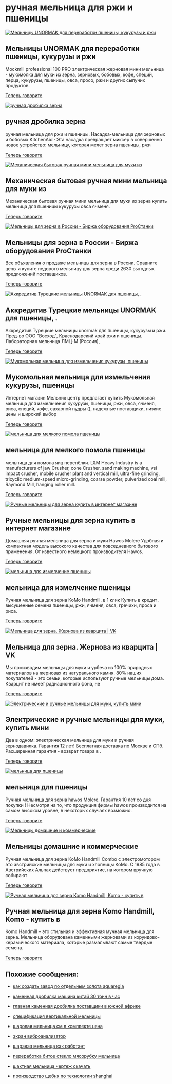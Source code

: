 # ручная мельница для ржи и пшеницы
<a href="https://mnn.zoosnet.net/LR/Chatpre.aspx?id=MNN94995150&p=https://consultis.com.pl/" target="_blank">![Мельницы UNORMAK для переработки пшеницы, кукурузы и ржи ](https://github.com/millmachine/images/raw/main/466.jpg)</a>
## Мельницы UNORMAK для переработки пшеницы, кукурузы и ржи 
Mockmill professional 100 PRO электрическая жерновая мини мельница - мукомолка для муки из зерна, зерновых, бобовых, кофе, специй, перца, кукурузы, пшеницы, овса, просо, ржи и других сыпучих продуктов.
<a href="https://mnn.zoosnet.net/LR/Chatpre.aspx?id=MNN94995150&p=https://consultis.com.pl/" target="_blank">Теперь говорите</a>
<a href="https://mnn.zoosnet.net/LR/Chatpre.aspx?id=MNN94995150&p=https://consultis.com.pl/" target="_blank">![ручная дробилка зерна](https://github.com/millmachine/images/raw/main/186.jpg)</a>
## ручная дробилка зерна
ручная мельница для ржи и пшеницы. Насадка-мельница для зерновых и бобовых KitchenAid · Эта насадка превращает миксер в совершенно новое устройство: мельницу, которая мелет зерна пшеницы, ржи 
<a href="https://mnn.zoosnet.net/LR/Chatpre.aspx?id=MNN94995150&p=https://consultis.com.pl/" target="_blank">Теперь говорите</a>
<a href="https://mnn.zoosnet.net/LR/Chatpre.aspx?id=MNN94995150&p=https://consultis.com.pl/" target="_blank">![Механическая бытовая ручная мини мельница для муки из ](https://github.com/millmachine/images/raw/main/183.jpg)</a>
## Механическая бытовая ручная мини мельница для муки из 
Механическая бытовая ручная мини мельница для муки из зерна купить мельница для пшеницы кукурузы овса ячменя.
<a href="https://mnn.zoosnet.net/LR/Chatpre.aspx?id=MNN94995150&p=https://consultis.com.pl/" target="_blank">Теперь говорите</a>
<a href="https://mnn.zoosnet.net/LR/Chatpre.aspx?id=MNN94995150&p=https://consultis.com.pl/" target="_blank">![Мельницы для зерна в России - Биржа оборудования ProСтанки](https://github.com/millmachine/images/raw/main/625.jpg)</a>
## Мельницы для зерна в России - Биржа оборудования ProСтанки
Все объявления о продаже мельницы для зерна в России. Сравните цены и купите недорого мельницу для зерна среди 2630 выгодных предложений поставщиков.
<a href="https://mnn.zoosnet.net/LR/Chatpre.aspx?id=MNN94995150&p=https://consultis.com.pl/" target="_blank">Теперь говорите</a>
<a href="https://mnn.zoosnet.net/LR/Chatpre.aspx?id=MNN94995150&p=https://consultis.com.pl/" target="_blank">![Аккредитив Турецкие мельницы UNORMAK для пшеницы, .](https://github.com/millmachine/images/raw/main/11.jpg)</a>
## Аккредитив Турецкие мельницы UNORMAK для пшеницы, .
Аккредитив Турецкие мельницы unormak для пшеницы, кукурузы и ржи. Пред-во ООО "Восход", Краснодарский край  ржи и пшеницы.  Лабораторная мельница ЛМЦ-М (Россия),
<a href="https://mnn.zoosnet.net/LR/Chatpre.aspx?id=MNN94995150&p=https://consultis.com.pl/" target="_blank">Теперь говорите</a>
<a href="https://mnn.zoosnet.net/LR/Chatpre.aspx?id=MNN94995150&p=https://consultis.com.pl/" target="_blank">![Мукомольная мельница для измельчения кукурузы, пшеницы ](https://github.com/millmachine/images/raw/main/25.jpg)</a>
## Мукомольная мельница для измельчения кукурузы, пшеницы 
Интернет магазин Мельник центр предлагает купить Мукомольная мельница для измельчения кукурузы, пшеницы, ржи, овса, ячменя, риса, специй, кофе, сахарной пудры (), надежные поставщики, низкие цены и широкий выбор 
<a href="https://mnn.zoosnet.net/LR/Chatpre.aspx?id=MNN94995150&p=https://consultis.com.pl/" target="_blank">Теперь говорите</a>
<a href="https://mnn.zoosnet.net/LR/Chatpre.aspx?id=MNN94995150&p=https://consultis.com.pl/" target="_blank">![мельница для мелкого помола пшеницы](https://github.com/millmachine/images/raw/main/143.jpg)</a>
## мельница для мелкого помола пшеницы
мельница для помола яиц перепёлки. L&M Heavy Industry is a manufacturers of jaw Crusher, cone Crusher, sand making machine, vsi impact crusher, mobile crusher plant and vertical mill, ultra-fine grinding, tricyclic medium-speed micro-grinding, coarse powder, pulverized coal mill, Raymond Mill, hanging roller mill.
<a href="https://mnn.zoosnet.net/LR/Chatpre.aspx?id=MNN94995150&p=https://consultis.com.pl/" target="_blank">Теперь говорите</a>
<a href="https://mnn.zoosnet.net/LR/Chatpre.aspx?id=MNN94995150&p=https://consultis.com.pl/" target="_blank">![Ручные мельницы для зерна купить в интернет магазине](https://github.com/millmachine/images/raw/main/63.jpg)</a>
## Ручные мельницы для зерна купить в интернет магазине
Домашняя ручная мельница для зерна и муки Hawos Molere Удобная и компактная модель высокого качества для повседневного бытового применения. От известного немецкого производителя Hawos.
<a href="https://mnn.zoosnet.net/LR/Chatpre.aspx?id=MNN94995150&p=https://consultis.com.pl/" target="_blank">Теперь говорите</a>
<a href="https://mnn.zoosnet.net/LR/Chatpre.aspx?id=MNN94995150&p=https://consultis.com.pl/" target="_blank">![мельница для измелчение пшеницы](https://github.com/millmachine/images/raw/main/201.jpg)</a>
## мельница для измелчение пшеницы
Ручная мельница для зерна KoMo Handmill. в 1 клик Купить в кредит . высушенные семена пшеницы, ржи, ячменя, овса, гречихи, проса и риса.
<a href="https://mnn.zoosnet.net/LR/Chatpre.aspx?id=MNN94995150&p=https://consultis.com.pl/" target="_blank">Теперь говорите</a>
<a href="https://mnn.zoosnet.net/LR/Chatpre.aspx?id=MNN94995150&p=https://consultis.com.pl/" target="_blank">![Мельница для зерна. Жернова из кварцита | VK](https://github.com/millmachine/images/raw/main/661.jpg)</a>
## Мельница для зерна. Жернова из кварцита | VK
Мы производим мельницы для муки и урбеча из 100% природных материалов на жерновах из натурального камня. 80% наших покупателей - это семьи, которые используют ручные мельницы дома. Кварцит не имеет радиационного фона, не 
<a href="https://mnn.zoosnet.net/LR/Chatpre.aspx?id=MNN94995150&p=https://consultis.com.pl/" target="_blank">Теперь говорите</a>
<a href="https://mnn.zoosnet.net/LR/Chatpre.aspx?id=MNN94995150&p=https://consultis.com.pl/" target="_blank">![Электрические и ручные мельницы для муки, купить мини ](https://github.com/millmachine/images/raw/main/161.jpg)</a>
## Электрические и ручные мельницы для муки, купить мини 
Два в одном: электрическая мельница для муки и ручная зернодавилка. Гарантия 12 лет! Бесплатная доставка по Москве и СПб. Расширенная гарантия - возврат товара в .
<a href="https://mnn.zoosnet.net/LR/Chatpre.aspx?id=MNN94995150&p=https://consultis.com.pl/" target="_blank">Теперь говорите</a>
<a href="https://mnn.zoosnet.net/LR/Chatpre.aspx?id=MNN94995150&p=https://consultis.com.pl/" target="_blank">![мельница для пшеницы](https://github.com/millmachine/images/raw/main/324.jpg)</a>
## мельница для пшеницы
Ручная мельница для зерна hawos Molere. Гарантия 10 лет со дня покупки ! Несмотря на то, что продукция фирмы hawos производится на самом высоком уровне, в некоторых случаях возможно.
<a href="https://mnn.zoosnet.net/LR/Chatpre.aspx?id=MNN94995150&p=https://consultis.com.pl/" target="_blank">Теперь говорите</a>
<a href="https://mnn.zoosnet.net/LR/Chatpre.aspx?id=MNN94995150&p=https://consultis.com.pl/" target="_blank">![Мельницы домашние и коммерческие](https://github.com/millmachine/images/raw/main/92.jpg)</a>
## Мельницы домашние и коммерческие
Ручная мельница для зерна KoMo Handmill Combo с электромотором  это австрийские мельницы для муки и хлопницы KoMo. С 1985 года в Австрийских Альпах действует предприятие, на котором вручную собирают 
<a href="https://mnn.zoosnet.net/LR/Chatpre.aspx?id=MNN94995150&p=https://consultis.com.pl/" target="_blank">Теперь говорите</a>
<a href="https://mnn.zoosnet.net/LR/Chatpre.aspx?id=MNN94995150&p=https://consultis.com.pl/" target="_blank">![Ручная мельница для зерна Komo Handmill, Komo - купить в ](https://github.com/millmachine/images/raw/main/324.jpg)</a>
## Ручная мельница для зерна Komo Handmill, Komo - купить в 
Komo Handmill – это стильная и эффективная мучная мельница для зерна. Мельница оборудована каменными жерновами из корундово-керамического материала, которые размалывают самые твердые семена.
<a href="https://mnn.zoosnet.net/LR/Chatpre.aspx?id=MNN94995150&p=https://consultis.com.pl/" target="_blank">Теперь говорите</a>
## Похожие сообщения:
* [как создать завод по отдельным золота aquaregia](%D0%BA%D0%B0%D0%BA%20%D1%81%D0%BE%D0%B7%D0%B4%D0%B0%D1%82%D1%8C%20%D0%B7%D0%B0%D0%B2%D0%BE%D0%B4%20%D0%BF%D0%BE%20%D0%BE%D1%82%D0%B4%D0%B5%D0%BB%D1%8C%D0%BD%D1%8B%D0%BC%20%D0%B7%D0%BE%D0%BB%D0%BE%D1%82%D0%B0%20aquaregia.md)
* [каменная дробилка машина китай 30 тонн в час](%D0%BA%D0%B0%D0%BC%D0%B5%D0%BD%D0%BD%D0%B0%D1%8F%20%D0%B4%D1%80%D0%BE%D0%B1%D0%B8%D0%BB%D0%BA%D0%B0%20%D0%BC%D0%B0%D1%88%D0%B8%D0%BD%D0%B0%20%D0%BA%D0%B8%D1%82%D0%B0%D0%B9%2030%20%D1%82%D0%BE%D0%BD%D0%BD%20%D0%B2%20%D1%87%D0%B0%D1%81.md)
* [главная каменная дробилка поставщики в южной африке](%D0%B3%D0%BB%D0%B0%D0%B2%D0%BD%D0%B0%D1%8F%20%D0%BA%D0%B0%D0%BC%D0%B5%D0%BD%D0%BD%D0%B0%D1%8F%20%D0%B4%D1%80%D0%BE%D0%B1%D0%B8%D0%BB%D0%BA%D0%B0%20%D0%BF%D0%BE%D1%81%D1%82%D0%B0%D0%B2%D1%89%D0%B8%D0%BA%D0%B8%20%D0%B2%20%D1%8E%D0%B6%D0%BD%D0%BE%D0%B9%20%D0%B0%D1%84%D1%80%D0%B8%D0%BA%D0%B5.md)
* [спецификация вертикальной мельницы](%D1%81%D0%BF%D0%B5%D1%86%D0%B8%D1%84%D0%B8%D0%BA%D0%B0%D1%86%D0%B8%D1%8F%20%D0%B2%D0%B5%D1%80%D1%82%D0%B8%D0%BA%D0%B0%D0%BB%D1%8C%D0%BD%D0%BE%D0%B9%20%D0%BC%D0%B5%D0%BB%D1%8C%D0%BD%D0%B8%D1%86%D1%8B.md)
* [шаровая мельница см в комплекте цена](%D1%88%D0%B0%D1%80%D0%BE%D0%B2%D0%B0%D1%8F%20%D0%BC%D0%B5%D0%BB%D1%8C%D0%BD%D0%B8%D1%86%D0%B0%20%D1%81%D0%BC%20%D0%B2%20%D0%BA%D0%BE%D0%BC%D0%BF%D0%BB%D0%B5%D0%BA%D1%82%D0%B5%20%D1%86%D0%B5%D0%BD%D0%B0.md)
* [экран виброанализатор](%D1%8D%D0%BA%D1%80%D0%B0%D0%BD%20%D0%B2%D0%B8%D0%B1%D1%80%D0%BE%D0%B0%D0%BD%D0%B0%D0%BB%D0%B8%D0%B7%D0%B0%D1%82%D0%BE%D1%80.md)
* [шаравая мельница как работает](%D1%88%D0%B0%D1%80%D0%B0%D0%B2%D0%B0%D1%8F%20%D0%BC%D0%B5%D0%BB%D1%8C%D0%BD%D0%B8%D1%86%D0%B0%20%D0%BA%D0%B0%D0%BA%20%D1%80%D0%B0%D0%B1%D0%BE%D1%82%D0%B0%D0%B5%D1%82.md)
* [переработка битое стекло мясорубку мельница](%D0%BF%D0%B5%D1%80%D0%B5%D1%80%D0%B0%D0%B1%D0%BE%D1%82%D0%BA%D0%B0%20%D0%B1%D0%B8%D1%82%D0%BE%D0%B5%20%D1%81%D1%82%D0%B5%D0%BA%D0%BB%D0%BE%20%D0%BC%D1%8F%D1%81%D0%BE%D1%80%D1%83%D0%B1%D0%BA%D1%83%20%D0%BC%D0%B5%D0%BB%D1%8C%D0%BD%D0%B8%D1%86%D0%B0.md)
* [шахтная мельница чертеж скачать](%D1%88%D0%B0%D1%85%D1%82%D0%BD%D0%B0%D1%8F%20%D0%BC%D0%B5%D0%BB%D1%8C%D0%BD%D0%B8%D1%86%D0%B0%20%D1%87%D0%B5%D1%80%D1%82%D0%B5%D0%B6%20%D1%81%D0%BA%D0%B0%D1%87%D0%B0%D1%82%D1%8C.md)
* [производство щебня по технологии shanghai](%D0%BF%D1%80%D0%BE%D0%B8%D0%B7%D0%B2%D0%BE%D0%B4%D1%81%D1%82%D0%B2%D0%BE%20%D1%89%D0%B5%D0%B1%D0%BD%D1%8F%20%D0%BF%D0%BE%20%D1%82%D0%B5%D1%85%D0%BD%D0%BE%D0%BB%D0%BE%D0%B3%D0%B8%D0%B8%20shanghai.md)
